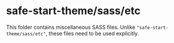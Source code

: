 # safe-start-theme/sass/etc

This folder contains miscellaneous SASS files. Unlike `"safe-start-theme/sass/etc"`, these files
need to be used explicitly.
